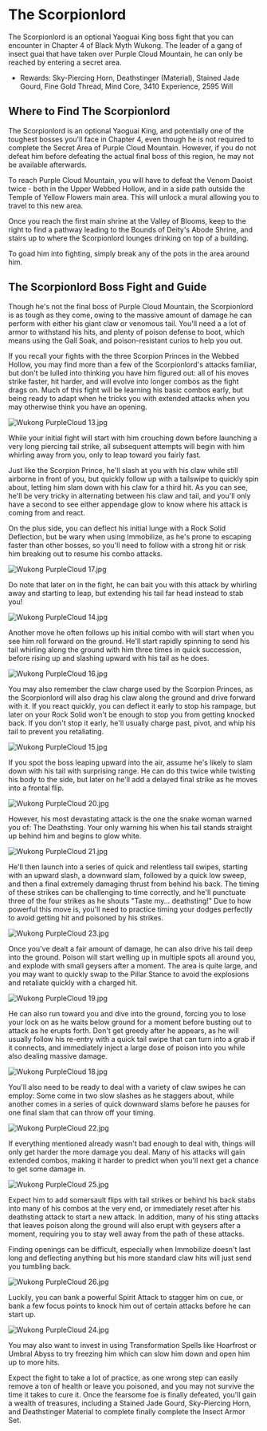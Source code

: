 # The Scorpionlord

The Scorpionlord is an optional Yaoguai King boss fight that you can encounter in Chapter 4 of Black Myth Wukong. The leader of a gang of insect guai that have taken over Purple Cloud Mountain, he can only be reached by entering a secret area. 

  * Rewards: Sky-Piercing Horn, Deathstinger (Material), Stained Jade Gourd, Fine Gold Thread, Mind Core, 3410 Experience, 2595 Will

## Where to Find The Scorpionlord

The Scorpionlord is an optional Yaoguai King, and potentially one of the toughest bosses you'll face in Chapter 4, even though he is not required to complete the Secret Area of Purple Cloud Mountain. However, if you do not defeat him before defeating the actual final boss of this region, he may not be available afterwards. 

To reach Purple Cloud Mountain, you will have to defeat the Venom Daoist twice - both in the Upper Webbed Hollow, and in a side path outside the Temple of Yellow Flowers main area. This will unlock a mural allowing you to travel to this new area. 

Once you reach the first main shrine at the Valley of Blooms, keep to the right to find a pathway leading to the Bounds of Deity's Abode Shrine, and stairs up to where the Scorpionlord lounges drinking on top of a building. 

To goad him into fighting, simply break any of the pots in the area around him. 

## The Scorpionlord Boss Fight and Guide

Though he's not the final boss of Purple Cloud Mountain, the Scorpionlord is as tough as they come, owing to the massive amount of damage he can perform with either his giant claw or venomous tail. You'll need a a lot of armor to withstand his hits, and plenty of poison defense to boot, which means using the Gall Soak, and poison-resistant curios to help you out. 

If you recall your fights with the three Scorpion Princes in the Webbed Hollow, you may find more than a few of the Scorpionlord's attacks familiar, but don't be lulled into thinking you have him figured out: all of his moves strike faster, hit harder, and will evolve into longer combos as the fight drags on. Much of this fight will be learning his basic combos early, but being ready to adapt when he tricks you with extended attacks when you may otherwise think you have an opening. 

![Wukong PurpleCloud 13.jpg](https://oyster.ignimgs.com/mediawiki/apis.ign.com/black-myth-wukong/8/84/Wukong_PurpleCloud_13.jpg)

While your initial fight will start with him crouching down before launching a very long piercing tail strike, all subsequent attempts will begin with him whirling away from you, only to leap toward you fairly fast. 

Just like the Scorpion Prince, he'll slash at you with his claw while still airborne in front of you, but quickly follow up with a tailswipe to quickly spin about, letting him slam down with his claw for a third hit. As you can see, he'll be very tricky in alternating between his claw and tail, and you'll only have a second to see either appendage glow to know where his attack is coming from and react. 

On the plus side, you can deflect his initial lunge with a Rock Solid Deflection, but be wary when using Immobilize, as he's prone to escaping faster than other bosses, so you'll need to follow with a strong hit or risk him breaking out to resume his combo attacks. 

![Wukong PurpleCloud 17.jpg](https://oyster.ignimgs.com/mediawiki/apis.ign.com/black-myth-wukong/8/8d/Wukong_PurpleCloud_17.jpg)

Do note that later on in the fight, he can bait you with this attack by whirling away and starting to leap, but extending his tail far head instead to stab you! 

![Wukong PurpleCloud 14.jpg](https://oyster.ignimgs.com/mediawiki/apis.ign.com/black-myth-wukong/a/a1/Wukong_PurpleCloud_14.jpg)

Another move he often follows up his initial combo with will start when you see him roll forward on the ground. He'll start rapidly spinning to send his tail whirling along the ground with him three times in quick succession, before rising up and slashing upward with his tail as he does. 

![Wukong PurpleCloud 16.jpg](https://oyster.ignimgs.com/mediawiki/apis.ign.com/black-myth-wukong/b/ba/Wukong_PurpleCloud_16.jpg)

You may also remember the claw charge used by the Scorpion Princes, as the Scorpionlord will also drag his claw along the ground and drive forward with it. If you react quickly, you can deflect it early to stop his rampage, but later on your Rock Solid won't be enough to stop you from getting knocked back. If you don't stop it early, he'll usually charge past, pivot, and whip his tail to prevent you retaliating. 

![Wukong PurpleCloud 15.jpg](https://oyster.ignimgs.com/mediawiki/apis.ign.com/black-myth-wukong/a/a5/Wukong_PurpleCloud_15.jpg)

If you spot the boss leaping upward into the air, assume he's likely to slam down with his tail with surprising range. He can do this twice while twisting his body to the side, but later on he'll add a delayed final strike as he moves into a frontal flip. 

![Wukong PurpleCloud 20.jpg](https://oyster.ignimgs.com/mediawiki/apis.ign.com/black-myth-wukong/b/bd/Wukong_PurpleCloud_20.jpg)

However, his most devastating attack is the one the snake woman warned you of: The Deathsting. Your only warning his when his tail stands straight up behind him and begins to glow white. 

![Wukong PurpleCloud 21.jpg](https://oyster.ignimgs.com/mediawiki/apis.ign.com/black-myth-wukong/c/c1/Wukong_PurpleCloud_21.jpg)

He'll then launch into a series of quick and relentless tail swipes, starting with an upward slash, a downward slam, followed by a quick low sweep, and then a final extremely damaging thrust from behind his back. The timing of these strikes can be challenging to time correctly, and he'll punctuate three of the four strikes as he shouts "Taste my... deathsting!" Due to how powerful this move is, you'll need to practice timing your dodges perfectly to avoid getting hit and poisoned by his strikes. 

![Wukong PurpleCloud 23.jpg](https://oyster.ignimgs.com/mediawiki/apis.ign.com/black-myth-wukong/4/43/Wukong_PurpleCloud_23.jpg)

Once you've dealt a fair amount of damage, he can also drive his tail deep into the ground. Poison will start welling up in multiple spots all around you, and explode with small geysers after a moment. The area is quite large, and you may want to quickly swap to the Pillar Stance to avoid the explosions and retaliate quickly with a charged hit. 

![Wukong PurpleCloud 19.jpg](https://oyster.ignimgs.com/mediawiki/apis.ign.com/black-myth-wukong/5/5e/Wukong_PurpleCloud_19.jpg)

He can also run toward you and dive into the ground, forcing you to lose your lock on as he waits below ground for a moment before busting out to attack as he erupts forth. Don't get greedy after he appears, as he will usually follow his re-entry with a quick tail swipe that can turn into a grab if it connects, and immediately inject a large dose of poison into you while also dealing massive damage. 

![Wukong PurpleCloud 18.jpg](https://oyster.ignimgs.com/mediawiki/apis.ign.com/black-myth-wukong/0/04/Wukong_PurpleCloud_18.jpg)

You'll also need to be ready to deal with a variety of claw swipes he can employ: Some come in two slow slashes as he staggers about, while another comes in a series of quick downward slams before he pauses for one final slam that can throw off your timing. 

![Wukong PurpleCloud 22.jpg](https://oyster.ignimgs.com/mediawiki/apis.ign.com/black-myth-wukong/5/50/Wukong_PurpleCloud_22.jpg)

If everything mentioned already wasn't bad enough to deal with, things will only get harder the more damage you deal. Many of his attacks will gain extended combos, making it harder to predict when you'll next get a chance to get some damage in. 

![Wukong PurpleCloud 25.jpg](https://oyster.ignimgs.com/mediawiki/apis.ign.com/black-myth-wukong/2/2d/Wukong_PurpleCloud_25.jpg)

Expect him to add somersault flips with tail strikes or behind his back stabs into many of his combos at the very end, or immediately reset after his deathsting attack to start a new attack. In addition, many of his sting attacks that leaves poison along the ground will also erupt with geysers after a moment, requiring you to stay well away from the path of these attacks. 

Finding openings can be difficult, especially when Immobilize doesn't last long and deflecting anything but his more standard claw hits will just send you tumbling back. 

![Wukong PurpleCloud 26.jpg](https://oyster.ignimgs.com/mediawiki/apis.ign.com/black-myth-wukong/7/7c/Wukong_PurpleCloud_26.jpg)

Luckily, you can bank a powerful Spirit Attack to stagger him on cue, or bank a few focus points to knock him out of certain attacks before he can start up. 

![Wukong PurpleCloud 24.jpg](https://oyster.ignimgs.com/mediawiki/apis.ign.com/black-myth-wukong/b/bf/Wukong_PurpleCloud_24.jpg)

You may also want to invest in using Transformation Spells like Hoarfrost or Umbral Abyss to try freezing him which can slow him down and open him up to more hits. 

Expect the fight to take a lot of practice, as one wrong step can easily remove a ton of health or leave you poisoned, and you may not survive the time it takes to cure it. Once the fearsome foe is finally defeated, you'll gain a wealth of treasures, including a Stained Jade Gourd, Sky-Piercing Horn, and Deathstinger Material to complete finally complete the Insect Armor Set. 


